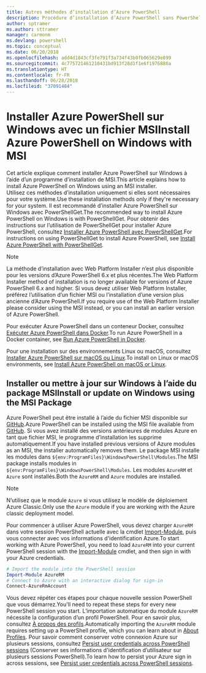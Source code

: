 ```yaml
---
title: Autres méthodes d’installation d’Azure PowerShell
description: Procédure d’installation d’Azure PowerShell sans PowerShellGet à l’aide d’un fichier MSI
author: sptramer
ms.author: sttramer
manager: carmonm
ms.devlang: powershell
ms.topic: conceptual
ms.date: 06/20/2018
ms.openlocfilehash: add4d1843cf3fe791f3a734f43b0fb065629e899
ms.sourcegitcommit: 4c775721461210431bd913f28d1f1e6f1976880a
ms.translationtype: HT
ms.contentlocale: fr-FR
ms.lasthandoff: 06/28/2018
ms.locfileid: "37091484"
---
```

# <a name="install-azure-powershell-on-windows-with-msi"></a><span data-ttu-id="551fb-103">Installer Azure PowerShell sur Windows avec un fichier MSI</span><span class="sxs-lookup"><span data-stu-id="551fb-103">Install Azure PowerShell on Windows with MSI</span></span>

<span data-ttu-id="551fb-104">Cet article explique comment installer Azure PowerShell sur Windows à l’aide d’un programme d’installation de MSI.</span><span class="sxs-lookup"><span data-stu-id="551fb-104">This article explains how to install Azure PowerShell on Windows using an MSI installer.</span></span>  
<span data-ttu-id="551fb-105">Utilisez ces méthodes d’installation uniquement si elles sont nécessaires pour votre système.</span><span class="sxs-lookup"><span data-stu-id="551fb-105">Use these installation methods only if they're necessary for your system.</span></span> <span data-ttu-id="551fb-106">Il est recommandé d’installer Azure PowerShell sur Windows avec PowerShellGet.</span><span class="sxs-lookup"><span data-stu-id="551fb-106">The recommended way to install Azure PowerShell on Windows is with PowerShellGet.</span></span> <span data-ttu-id="551fb-107">Pour obtenir des instructions sur l’utilisation de PowerShellGet pour installer Azure PowerShell, consultez [Installer Azure PowerShell avec PowerShellGet](install-azurerm-ps.md).</span><span class="sxs-lookup"><span data-stu-id="551fb-107">For instructions on using PowerShellGet to install Azure PowerShell, see [Install Azure PowerShell with PowerShellGet](install-azurerm-ps.md).</span></span>

> [!NOTE]
> <span data-ttu-id="551fb-108">La méthode d’installation avec Web Platform Installer n’est plus disponible pour les versions d’Azure PowerShell 6.x et plus récentes.</span><span class="sxs-lookup"><span data-stu-id="551fb-108">The Web Platform Installer method of installation is no longer available for versions of Azure PowerShell 6.x and higher.</span></span> <span data-ttu-id="551fb-109">Si vous devez utiliser Web Platform Installer, préférez l’utilisation d’un fichier MSI ou l’installation d’une version plus ancienne d’Azure PowerShell.</span><span class="sxs-lookup"><span data-stu-id="551fb-109">If you require use of the Web Platform Installer please consider using the MSI instead, or you can install an earlier version of Azure PowerShell.</span></span>

<span data-ttu-id="551fb-110">Pour exécuter Azure PowerShell dans un conteneur Docker, consultez [Exécuter Azure PowerShell dans Docker](azurerm-ps-in-docker.md).</span><span class="sxs-lookup"><span data-stu-id="551fb-110">To run Azure PowerShell in a Docker container, see [Run Azure PowerShell in Docker](azurerm-ps-in-docker.md).</span></span>

<span data-ttu-id="551fb-111">Pour une installation sur des environnements Linux ou macOS, consultez [Installer Azure PowerShell sur macOS ou Linux](install-azurermps-maclinux.md).</span><span class="sxs-lookup"><span data-stu-id="551fb-111">To install on Linux or macOS environments, see [Install Azure PowerShell on macOS or Linux](install-azurermps-maclinux.md).</span></span>

## <a name="install-or-update-on-windows-using-the-msi-package"></a><span data-ttu-id="551fb-112">Installer ou mettre à jour sur Windows à l’aide du package MSI</span><span class="sxs-lookup"><span data-stu-id="551fb-112">Install or update on Windows using the MSI Package</span></span>

<span data-ttu-id="551fb-113">Azure PowerShell peut être installé à l’aide du fichier MSI disponible sur [GitHub](https://github.com/Azure/azure-powershell/releases/latest).</span><span class="sxs-lookup"><span data-stu-id="551fb-113">Azure PowerShell can be installed using the MSI file available from [GitHub](https://github.com/Azure/azure-powershell/releases/latest).</span></span> <span data-ttu-id="551fb-114">Si vous avez installé des versions antérieures de modules Azure en tant que fichier MSI, le programme d’installation les supprime automatiquement.</span><span class="sxs-lookup"><span data-stu-id="551fb-114">If you have installed previous versions of Azure modules as an MSI, the installer automatically removes them.</span></span> <span data-ttu-id="551fb-115">Le package MSI installe les modules dans `${env:ProgramFiles}\WindowsPowerShell\Modules`.</span><span class="sxs-lookup"><span data-stu-id="551fb-115">The MSI package installs modules in `${env:ProgramFiles}\WindowsPowerShell\Modules`.</span></span> <span data-ttu-id="551fb-116">Les modules `AzureRM` et `Azure` sont installés.</span><span class="sxs-lookup"><span data-stu-id="551fb-116">Both the `AzureRM` and `Azure` modules are installed.</span></span>

> [!NOTE]
> <span data-ttu-id="551fb-117">N’utilisez que le module `Azure` si vous utilisez le modèle de déploiement Azure Classic.</span><span class="sxs-lookup"><span data-stu-id="551fb-117">Only use the `Azure` module if you are working with the Azure classic deployment model.</span></span>

<span data-ttu-id="551fb-118">Pour commencer à utiliser Azure PowerShell, vous devez charger `AzureRM` dans votre session PowerShell actuelle avec la cmdlet [Import-Module](/powershell/module/Microsoft.PowerShell.Core/Import-Module), puis vous connecter avec vos informations d'identification Azure.</span><span class="sxs-lookup"><span data-stu-id="551fb-118">To start working with Azure PowerShell, you need to load `AzureRM` into your current PowerShell session with the [Import-Module](/powershell/module/Microsoft.PowerShell.Core/Import-Module) cmdlet, and then sign in with your Azure credentials.</span></span>

```powershell
# Import the module into the PowerShell session
Import-Module AzureRM
# Connect to Azure with an interactive dialog for sign-in
Connect-AzureRmAccount
```

<span data-ttu-id="551fb-119">Vous devez répéter ces étapes pour chaque nouvelle session PowerShell que vous démarrez.</span><span class="sxs-lookup"><span data-stu-id="551fb-119">You'll need to repeat these steps for every new PowerShell session you start.</span></span> <span data-ttu-id="551fb-120">L’importation automatique du module `AzureRM` nécessite la configuration d’un profil PowerShell. Pour en savoir plus, consultez [À propos des profils](/powershell/module/microsoft.powershell.core/about/about_profiles).</span><span class="sxs-lookup"><span data-stu-id="551fb-120">Automatically importing the `AzureRM` module requires setting up a PowerShell profile, which you can learn about in [About Profiles](/powershell/module/microsoft.powershell.core/about/about_profiles).</span></span>
<span data-ttu-id="551fb-121">Pour savoir comment conserver votre connexion Azure sur plusieurs sessions, consultez [Persist user credentials across PowerShell sessions](context-persistence.md) (Conserver ses informations d'identification d’utilisateur sur plusieurs sessions PowerShell).</span><span class="sxs-lookup"><span data-stu-id="551fb-121">To learn how to persist your Azure sign in across sessions, see [Persist user credentials across PowerShell sessions](context-persistence.md).</span></span>